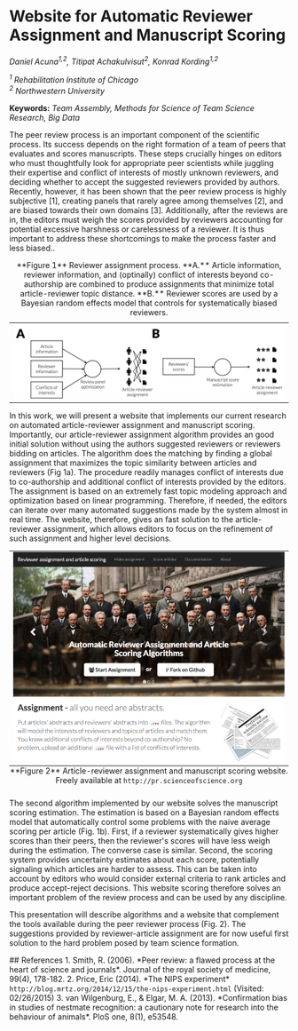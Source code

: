 # Website for Automatic Reviewer Assignment and Manuscript Scoring

*Daniel Acuna<sup>1,2</sup>, Titipat Achakulvisut<sup>2</sup>, Konrad Kording<sup>1,2</sup>*

*<sup>1</sup> Rehabilitation Institute of Chicago*  
*<sup>2</sup> Northwestern University*  

**Keywords:** *Team Assembly, Methods for Science of Team Science Research,
Big Data*


<p>The peer review process is an important component of the scientific process.
Its success depends on the
right formation of a team of peers that evaluates and scores manuscripts.
These steps crucially hinges on editors
who must thoughtfully look for appropriate peer scientists while juggling
their expertise and conflict of interests of mostly unknown reviewers, and deciding whether to accept the suggested reviewers provided by authors. Recently, however, it has been shown that
the peer review process is highly subjective [1], creating panels that rarely agree among themselves [2],
and are biased towards their own domains [3]. Additionally, after the reviews are in, the editors
must weigh the scores provided by reviewers accounting for potential excessive harshness
or carelessness of a reviewer.
It is thus important to address these shortcomings to make the process faster and
less biased..</p>
<table class="image">
<tr><td>
<div style="text-align:center">
<img src="figures/process.png" alt="Title" style="width: 700px;">
</div>
</td></tr>
<caption align="top">
**Figure 1** Reviewer assignment process. **A.** Article information, reviewer information,
and (optinally) conflict of interests beyond co-authorship are combined to
produce assignments that minimize total article-reviewer topic distance. **B.**
Reviewer scores are used by a Bayesian random effects model that controls for
systematically biased reviewers.
</caption>
</table>
<p>
In this work, we will present a website that implements our current research on
automated article-reviewer assignment and manuscript scoring. Importantly, our
article-reviewer assignment algorithm provides an good initial solution without
using the authors suggested reviewers or reviewers bidding on articles.
The algorithm does the
matching by finding a global assignment that maximizes the topic similarity
between articles and reviewers (Fig 1a). The procedure readily manages conflict of interests
due to co-authorship and additional conflict of interests provided by the editors.
The assignment is based on an extremely fast topic modeling approach and optimization
based on linear programming. Therefore, if needed, the editors can iterate over many
automated suggestions made by the system almost in real time. The website, therefore, gives an
fast solution to the article-reviewer assignment, which allows editors
to focus on the refinement of such assignment and higher level decisions.
</p>
<table class="image">
<tr><td>
<div style="text-align:center">
<img src="figures/website_screenshot.png" alt="Title" style="width: 500px;">
</div></td>
</tr>
<caption align="bottom">
**Figure 2** Article-reviewer assignment and manuscript scoring website. Freely
available at <code>http://pr.scienceofscience.org</code>
</caption>
</table>
<p>The second algorithm implemented by our website solves the manuscript scoring
estimation. The estimation is based on a Bayesian random effects model that
automatically control some problems with the naive average scoring per article (Fig. 1b).
First, if a reviewer
systematically gives higher scores than their peers, then the reviewer's scores
will have less weigh during the estimation. The converse case is similar.
Second, the scoring system provides uncertainty estimates about each score,
potentially signaling which articles are harder to assess.
This can be taken into account by editors who would consider external criteria
to rank articles and produce accept-reject decisions. This website scoring
therefore solves an important problem of the review process and can be used by
any discipline.
</p>
<p>
This presentation will describe algorithms and a website that complement the
tools available during the peer reviewer process (Fig. 2). The suggestions provided by
reviewer-article assignment are for now useful first solution to the hard problem posed by team science formation.
</p>
## References
  1. Smith, R. (2006). *Peer review: a flawed process at the heart of science and journals*. Journal of the royal society of medicine, 99(4), 178-182.
  2. Price, Eric (2014). *The NIPS experiment* <code>http://blog.mrtz.org/2014/12/15/the-nips-experiment.html</code> (Visited: 02/26/2015)
  3. van Wilgenburg, E., & Elgar, M. A. (2013). *Confirmation bias in studies of nestmate recognition: a cautionary note for research into the behaviour of animals*. PloS one, 8(1), e53548.
